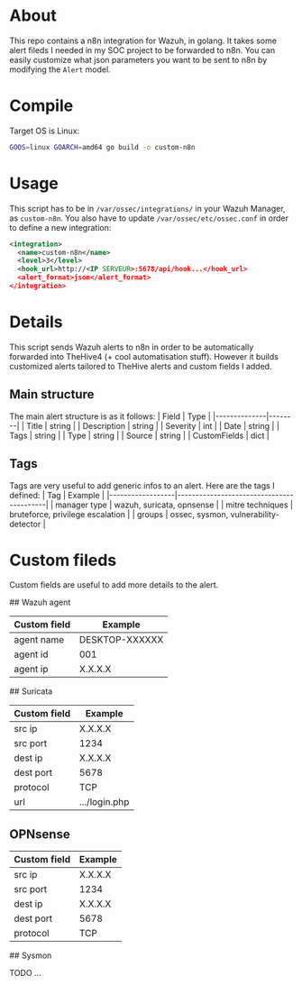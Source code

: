# About

This repo contains a n8n integration for Wazuh, in golang. It takes some alert fileds I needed in my SOC project to be forwarded to n8n. You can easily customize what json parameters you want to be sent to n8n by modifying the `Alert` model. 

# Compile

Target OS is Linux:
```bash
GOOS=linux GOARCH=amd64 go build -o custom-n8n
```

# Usage

This script has to be in `/var/ossec/integrations/` in your Wazuh Manager, as `custom-n8n`. You also have to update `/var/ossec/etc/ossec.conf` in order to define a new integration:
```xml
<integration>
  <name>custom-n8n</name>
  <level>3</level>
  <hook_url>http://<IP SERVEUR>:5678/api/hook...</hook_url>
  <alert_format>json</alert_format>
</integration>
```


# Details

This script sends Wazuh alerts to n8n in order to be automatically forwarded into TheHive4 (+ cool automatisation stuff). However it builds customized alerts tailored to TheHive alerts and custom fields I added.

## Main structure

The main alert structure is as it follows:
| Field        | Type   |
|--------------|--------|
| Title        | string | 
| Description  | string | 
| Severity     | int    | 
| Date         | string |
| Tags         | string |
| Type         | string | 
| Source       | string |
| CustomFields | dict   |

## Tags

Tags are very useful to add generic infos to an alert. Here are the tags I defined:
| Tag              | Example                                  |
|------------------|------------------------------------------|
| manager type     | wazuh, suricata, opnsense                | 
| mitre techniques | bruteforce, privilege escalation         | 
| groups           | ossec, sysmon, vulnerability-detector    | 


# Custom fileds

Custom fields are useful to add more details to the alert.

## Wazuh agent

| Custom field | Example        |
|--------------|----------------|
| agent name   | DESKTOP-XXXXXX |   
| agent id     | 001            | 
| agent ip     | X.X.X.X        | 

## Suricata

| Custom field | Example        |
|--------------|----------------|
| src ip       | X.X.X.X        | 
| src port     | 1234           | 
| dest ip      | X.X.X.X        | 
| dest port    | 5678           | 
| protocol     | TCP            | 
| url          | .../login.php  | 

## OPNsense

| Custom field | Example        |
|--------------|----------------|
| src ip       | X.X.X.X        | 
| src port     | 1234           | 
| dest ip      | X.X.X.X        | 
| dest port    | 5678           | 
| protocol     | TCP            | 

## Sysmon

TODO ...